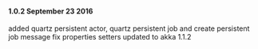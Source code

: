 #### 1.0.2 September 23 2016 ####
added quartz persistent actor, quartz persistent job and create persistent job message
fix properties setters
updated to akka 1.1.2